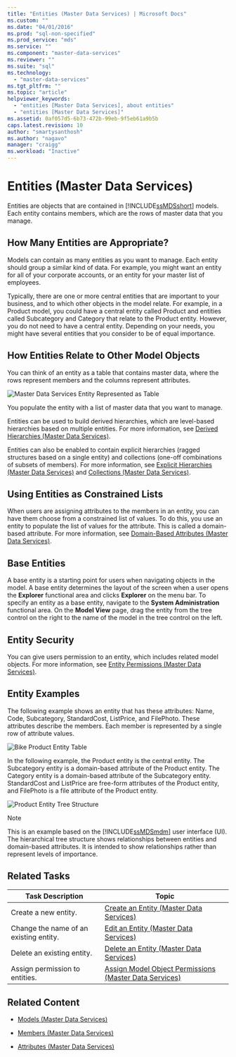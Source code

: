 ```yaml
---
title: "Entities (Master Data Services) | Microsoft Docs"
ms.custom: ""
ms.date: "04/01/2016"
ms.prod: "sql-non-specified"
ms.prod_service: "mds"
ms.service: ""
ms.component: "master-data-services"
ms.reviewer: ""
ms.suite: "sql"
ms.technology: 
  - "master-data-services"
ms.tgt_pltfrm: ""
ms.topic: "article"
helpviewer_keywords: 
  - "entities [Master Data Services], about entities"
  - "entities [Master Data Services]"
ms.assetid: 0af057d5-6b73-472b-99eb-9f5eb61a9b5b
caps.latest.revision: 10
author: "smartysanthosh"
ms.author: "nagavo"
manager: "craigg"
ms.workload: "Inactive"
---
```

# Entities (Master Data Services)
  Entities are objects that are contained in [!INCLUDE[ssMDSshort](../includes/ssmdsshort-md.md)] models. Each entity contains members, which are the rows of master data that you manage.  
  
## How Many Entities are Appropriate?  
 Models can contain as many entities as you want to manage. Each entity should group a similar kind of data. For example, you might want an entity for all of your corporate accounts, or an entity for your master list of employees.  
  
 Typically, there are one or more central entities that are important to your business, and to which other objects in the model relate. For example, in a Product model, you could have a central entity called Product and entities called Subcategory and Category that relate to the Product entity. However, you do not need to have a central entity. Depending on your needs, you might have several entities that you consider to be of equal importance.  
  
## How Entities Relate to Other Model Objects  
 You can think of an entity as a table that contains master data, where the rows represent members and the columns represent attributes.  
  
 ![Master Data Services Entity Represented as Table](../master-data-services/media/mds-conc-entity-table.gif "Master Data Services Entity Represented as Table")  
  
 You populate the entity with a list of master data that you want to manage.  
  
 Entities can be used to build derived hierarchies, which are level-based hierarchies based on multiple entities. For more information, see [Derived Hierarchies &#40;Master Data Services&#41;](../master-data-services/derived-hierarchies-master-data-services.md).  
  
 Entities can also be enabled to contain explicit hierarchies (ragged structures based on a single entity) and collections (one-off combinations of subsets of members). For more information, see [Explicit Hierarchies &#40;Master Data Services&#41;](../master-data-services/explicit-hierarchies-master-data-services.md) and [Collections &#40;Master Data Services&#41;](../master-data-services/collections-master-data-services.md).  
  
## Using Entities as Constrained Lists  
 When users are assigning attributes to the members in an entity, you can have them choose from a constrained list of values. To do this, you use an entity to populate the list of values for the attribute. This is called a domain-based attribute. For more information, see [Domain-Based Attributes &#40;Master Data Services&#41;](../master-data-services/domain-based-attributes-master-data-services.md).  
  
## Base Entities  
 A base entity is a starting point for users when navigating objects in the model. A base entity determines the layout of the screen when a user opens the **Explorer** functional area and clicks **Explorer** on the menu bar. To specify an entity as a base entity, navigate to the **System Administration** functional area. On the **Model View** page, drag the entity from the tree control on the right to the name of the model in the tree control on the left.  
  
## Entity Security  
 You can give users permission to an entity, which includes related model objects. For more information, see [Entity Permissions &#40;Master Data Services&#41;](../master-data-services/entity-permissions-master-data-services.md).  
  
## Entity Examples  
 The following example shows an entity that has these attributes: Name, Code, Subcategory, StandardCost, ListPrice, and FilePhoto. These attributes describe the members. Each member is represented by a single row of attribute values.  
  
 ![Bike Product Entity Table](../master-data-services/media/mds-conc-entity-table-w-data.gif "Bike Product Entity Table")  
  
 In the following example, the Product entity is the central entity. The Subcategory entity is a domain-based attribute of the Product entity. The Category entity is a domain-based attribute of the Subcategory entity. StandardCost and ListPrice are free-form attributes of the Product entity, and FilePhoto is a file attribute of the Product entity.  
  
 ![Product Entity Tree Structure](../master-data-services/media/mds-conc-entity-ui.gif "Product Entity Tree Structure")  
  
> [!NOTE]  
>  This is an example based on the [!INCLUDE[ssMDSmdm](../includes/ssmdsmdm-md.md)] user interface (UI). The hierarchical tree structure shows relationships between entities and domain-based attributes. It is intended to show relationships rather than represent levels of importance.  
  
## Related Tasks  
  
|Task Description|Topic|  
|----------------------|-----------|  
|Create a new entity.|[Create an Entity &#40;Master Data Services&#41;](../master-data-services/create-an-entity-master-data-services.md)|  
|Change the name of an existing entity.|[Edit an Entity &#40;Master Data Services&#41;](../master-data-services/edit-an-entity-master-data-services.md)|  
|Delete an existing entity.|[Delete an Entity &#40;Master Data Services&#41;](../master-data-services/delete-an-entity-master-data-services.md)|  
|Assign permission to entities.|[Assign Model Object Permissions &#40;Master Data Services&#41;](../master-data-services/assign-model-object-permissions-master-data-services.md)|  
  
## Related Content  
  
-   [Models &#40;Master Data Services&#41;](../master-data-services/models-master-data-services.md)  
  
-   [Members &#40;Master Data Services&#41;](../master-data-services/members-master-data-services.md)  
  
-   [Attributes &#40;Master Data Services&#41;](../master-data-services/attributes-master-data-services.md)  
  
  
